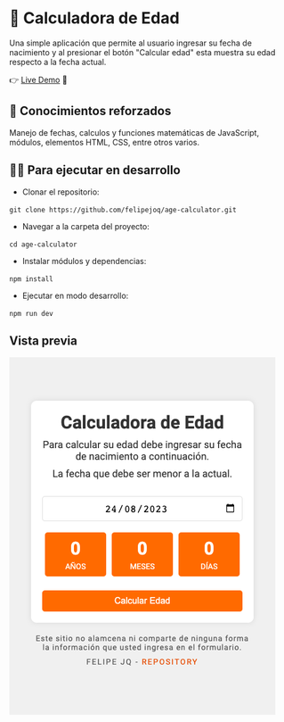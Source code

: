 # 🎂 Calculadora de Edad

Una simple aplicación que permite al usuario ingresar su fecha de nacimiento y al presionar el botón "Calcular edad" esta muestra su edad respecto a la fecha actual.

👉 [Live Demo](https://felipejoq.github.io/age-calculator) 📝

## 🚀 Conocimientos reforzados

Manejo de fechas, calculos y funciones matemáticas de JavaScript, módulos, elementos HTML, CSS, entre otros varios.

## 👨‍💻 Para ejecutar en desarrollo

- Clonar el repositorio:

`git clone https://github.com/felipejoq/age-calculator.git`

- Navegar a la carpeta del proyecto:

`cd age-calculator`

- Instalar módulos y dependencias:

`npm install`

- Ejecutar en modo desarrollo:

`npm run dev`

## Vista previa

![alt text](https://github.com/felipejoq/age-calculator/blob/main/preview.png?raw=true)
